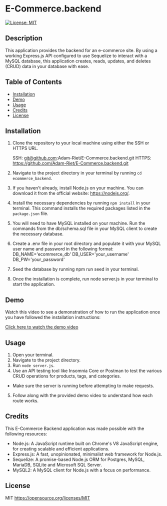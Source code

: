 # E-Commerce.backend

[![License: MIT](https://img.shields.io/badge/License-MIT-yellow.svg)](https://opensource.org/licenses/MIT)

## Description
This application provides the backend for an e-commerce site. By using a working Express.js API configured to use Sequelize to interact with a MySQL database, this application creates, reads, updates, and deletes (CRUD) data in your database with ease.

## Table of Contents
- [Installation](#installation)
- [Demo](#demo)
- [Usage](#usage)
- [Credits](#credits)
- [License](#license)

## Installation
1. Clone the repository to your local machine using either the SSH or HTTPS URL.

    SSH: git@github.com:Adam-Riet/E-Commerce.backend.git
    HTTPS: https://github.com/Adam-Riet/E-Commerce.backend.git

2. Navigate to the project directory in your terminal by running `cd ecommerce_backend`.
3. If you haven't already, install Node.js on your machine. You can download it from the official website: https://nodejs.org/.
4. Install the necessary dependencies by running `npm install` in your terminal. This command installs the required packages listed in the `package.json` file.
5. You will need to have MySQL installed on your machine. Run the commands from the db/schema.sql file in your MySQL client to create the necessary database.
6. Create a .env file in your root directory and populate it with your MySQL user name and password in the following format:
DB_NAME='ecommerce_db'
DB_USER='your_username'
DB_PW='your_password'
7. Seed the database by running npm run seed in your terminal.
8. Once the installation is complete, run node server.js in your terminal to start the application.

## Demo
Watch this video to see a demonstration of how to run the application once you have followed the installation instructions:

[Click here to watch the demo video](https://drive.google.com/file/d/1GmfDXAt3PnA787xQVsesoMmBSvxREfSF/view?usp=sharing)

## Usage
1. Open your terminal.
2. Navigate to the project directory.
3. Run `node server.js`.
4. Use an API testing tool like Insomnia Core or Postman to test the various CRUD operations for products, tags, and categories.
* Make sure the server is running before attempting to make requests.
5. Follow along with the provided demo video to understand how each route works.

## Credits
This E-Commerce Backend application was made possible with the following resources:

* Node.js: A JavaScript runtime built on Chrome's V8 JavaScript engine, for creating scalable and efficient applications.
* Express.js: A fast, unopinionated, minimalist web framework for Node.js.
* Sequelize: A promise-based Node.js ORM for Postgres, MySQL, MariaDB, SQLite and Microsoft SQL Server.
* MySQL2: A MySQL client for Node.js with a focus on performance.

## License
MIT https://opensource.org/licenses/MIT
